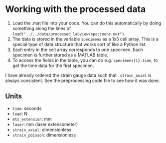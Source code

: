 # Working with the processed data
1. Load the .mat file into your code. You can do this automatically by doing something along the lines of `load("../../data/processed_labview/specimens.mat")`.
2. The data is stored in the variable `specimens` as a 1x5 cell array. This is a special type of data structure that works sort of like a Python list.
3. Each entry in the cell array corresponds to one specimen. Each specimen is further stored as a MATLAB table.
4. To access the fields in the table, you can do e.g. `specimens{1}.time`, to get the time data for the first specimen.

I have already ordered the strain gauge data such that `.strain_axial` is always consistent. See the preprocessing code file to see how it was done.

## Units
* `time`: seconds
* `load`: N
* `mts_extension`: mm
* `laser`: mm (laser extensometer)
* `strain_axial`: dimensionless
* `strain_poisson`: dimensionless
